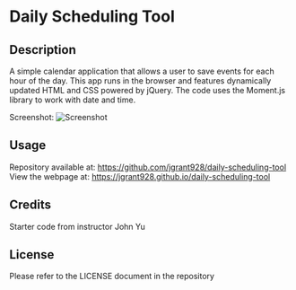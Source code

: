 # Daily Scheduling Tool

## Description

A simple calendar application that allows a user to save events for each hour of the day. This app runs in the browser and features dynamically updated HTML and CSS powered by jQuery.  The code uses the Moment.js library to work with date and time.

Screenshot:
![Screenshot](https://user-images.githubusercontent.com/112264295/196576770-51c6ef9f-98d0-46b2-ae06-a36046f22367.png)

## Usage

Repository available at: https://github.com/jgrant928/daily-scheduling-tool
View the webpage at: https://jgrant928.github.io/daily-scheduling-tool

## Credits

Starter code from instructor John Yu

## License

Please refer to the LICENSE document in the repository
